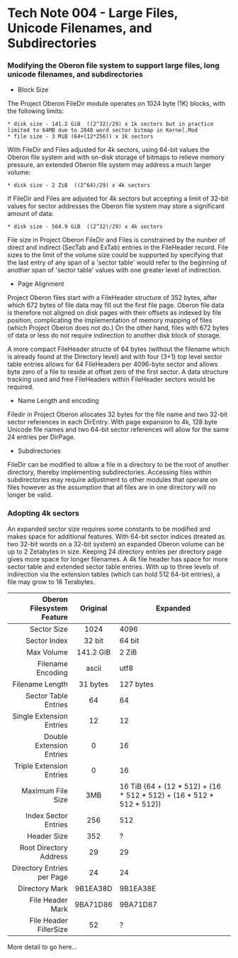 # Tech Note 004 - Large Files, Unicode Filenames, and Subdirectories
### Modifying the Oberon file system to support large files, long unicode filenames, and subdirectories

* Block Size

The Project Oberon FileDir module operates on 1024 byte (1K) blocks, with the following limits:

    * disk size - 141.2 GiB  ((2^32)/29) x 1k sectors but in practice limited to 64MB due to 2048 word sector bitmap in Kernel.Mod
    * file size - 3 MiB (64+(12*256)) x 1k sectors

With FileDir and Files adjusted for 4k sectors, using 64-bit values the Oberon file system and with on-disk storage of bitmaps to relieve memory pressure, an extended Oberon file system may address a much larger volume:

    * disk size - 2 ZiB  ((2^64)/29) x 4k sectors

If FileDir and Files are adjusted for 4k sectors but accepting a limit of 32-bit values for sector addresses the Oberon file system may store a significant amount of data:

    * disk size - 564.9 GiB  ((2^32)/29) x 4k sectors

File size in Project Oberon FileDir and Files is constrained by the nunber of direct and indirect (SecTab and ExTab) entries in the FileHeader record. File sizes to the limit of the volume size could be supported by specifying that the last entry of any span of a 'sector table' would refer to the beginning of another span of 'sector table' values with one greater level of indirection.

* Page Alignment

Project Oberon files start with a FileHeader structure of 352 bytes, after which 672 bytes of file data may fill out the first file page. Oberon file data is therefore not aligned on disk pages with their offsets as indexed by file position, complicating the implementation of memory mapping of files (which Project Oberon does not do.) On the other hand, files with 672 bytes of data or less do not require indirection to another disk block of storage. 

A more compact FileHeader structe of 64 bytes (without the filename which is already found at the Directory level) and with four (3+1) top level sector table entries allows for 64 FileHeaders per 4096-byte sector and allows byte zero of a file to reside at offset zero of the first sector. A data structure tracking used and free FileHeaders within FileHeader sectors would be required.

* Name Length and encoding

Filedir in Project Oberon allocates 32 bytes for the file name and two 32-bit sector references in each DirEntry. With page expansion to 4k, 128 byte Unicode file names and two 64-bit sector references will allow for the same 24 entries per DirPage.

* Subdirectories

FileDir can be modified to allow a file in a directory to be the root of another directory, thereby implementing subdirectories. Accessing files within subdirectories may require adjustment to other modules that operate on files however as the assumption that all files are in one directory will no longer be valid.

### Adopting 4k sectors

An expanded sector size requires some constants to be modified and makes space for additional features. With 64-bit sector indices (treated as two 32-bit words on a 32-bit system) an expanded Oberon volume can be up to 2 Zetabytes in size. Keeping 24 directory entries per directory page gives more space for longer filenames. A 4k file header has space for more sector table and extended sector table entries. With up to three levels of indirection via the extension tables (which can hold 512 64-bit entries), a file may grow to 16 Terabytes.


Oberon Filesystem Feature | Original | Expanded 
-------------------------:|:--------:|----------
Sector Size               |  1024    |   4096
Sector Index              |  32 bit  | 64 bit
Max Volume                | 141.2 GiB| 2 ZiB
Filename Encoding         |  ascii   |  utf8
Filename Length           | 31 bytes |  127 bytes
Sector Table Entries      | 64       | 64
Single Extension Entries  | 12       | 12
Double Extension Entries  | 0        | 16
Triple Extension Entries  | 0        | 16
Maximum File Size         | 3MB      | 16 TiB (64 + (12 * 512) + (16 * 512 * 512) + (16 * 512 * 512 * 512))
Index Sector Entries      | 256      | 512
Header Size               | 352      | ?
Root Directory Address    | 29       | 29
Directory Entries per Page| 24       | 24
Directory Mark            | 9B1EA38D |9B1EA38E
File Header Mark          | 9BA71D86 |9BA71D87
File Header FillerSize    | 52       |  ?

More detail to go here...
